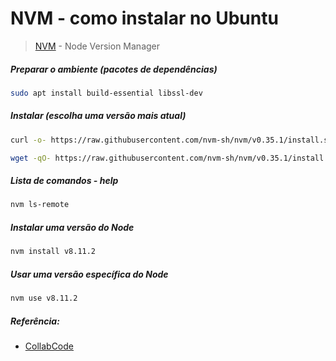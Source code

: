 # NVM - como instalar no Ubuntu

> [NVM](https://github.com/nvm-sh/nvm "Consulte a versão mais atual") - Node Version Manager


##### Preparar o ambiente (pacotes de dependências)
```bash
sudo apt install build-essential libssl-dev
```

##### Instalar (escolha uma versão mais atual)
```bash
curl -o- https://raw.githubusercontent.com/nvm-sh/nvm/v0.35.1/install.sh | bash
```

```bash
wget -qO- https://raw.githubusercontent.com/nvm-sh/nvm/v0.35.1/install.sh | bash
```
##### Lista de comandos - help
```bash
nvm ls-remote
```

##### Instalar uma versão do Node
```bash
nvm install v8.11.2
```

##### Usar uma versão específica do Node
```bash
nvm use v8.11.2
```

##### Referência:
* [CollabCode](https://medium.com/collabcode/como-instalar-node-js-no-linux-corretamente-ubuntu-debian-elementary-os-729fb4c92f2d) 
